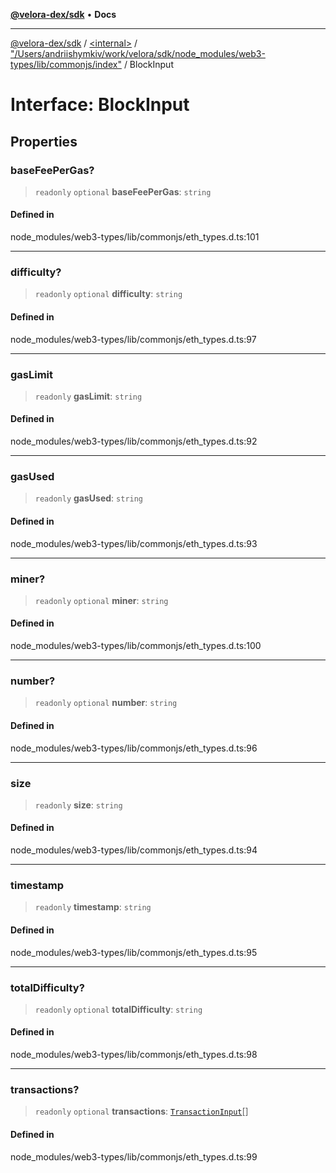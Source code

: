[**@velora-dex/sdk**](../../../../README.md) • **Docs**

***

[@velora-dex/sdk](../../../../globals.md) / [\<internal\>](../../../README.md) / ["/Users/andriishymkiv/work/velora/sdk/node\_modules/web3-types/lib/commonjs/index"](../README.md) / BlockInput

# Interface: BlockInput

## Properties

### baseFeePerGas?

> `readonly` `optional` **baseFeePerGas**: `string`

#### Defined in

node\_modules/web3-types/lib/commonjs/eth\_types.d.ts:101

***

### difficulty?

> `readonly` `optional` **difficulty**: `string`

#### Defined in

node\_modules/web3-types/lib/commonjs/eth\_types.d.ts:97

***

### gasLimit

> `readonly` **gasLimit**: `string`

#### Defined in

node\_modules/web3-types/lib/commonjs/eth\_types.d.ts:92

***

### gasUsed

> `readonly` **gasUsed**: `string`

#### Defined in

node\_modules/web3-types/lib/commonjs/eth\_types.d.ts:93

***

### miner?

> `readonly` `optional` **miner**: `string`

#### Defined in

node\_modules/web3-types/lib/commonjs/eth\_types.d.ts:100

***

### number?

> `readonly` `optional` **number**: `string`

#### Defined in

node\_modules/web3-types/lib/commonjs/eth\_types.d.ts:96

***

### size

> `readonly` **size**: `string`

#### Defined in

node\_modules/web3-types/lib/commonjs/eth\_types.d.ts:94

***

### timestamp

> `readonly` **timestamp**: `string`

#### Defined in

node\_modules/web3-types/lib/commonjs/eth\_types.d.ts:95

***

### totalDifficulty?

> `readonly` `optional` **totalDifficulty**: `string`

#### Defined in

node\_modules/web3-types/lib/commonjs/eth\_types.d.ts:98

***

### transactions?

> `readonly` `optional` **transactions**: [`TransactionInput`](TransactionInput.md)[]

#### Defined in

node\_modules/web3-types/lib/commonjs/eth\_types.d.ts:99
